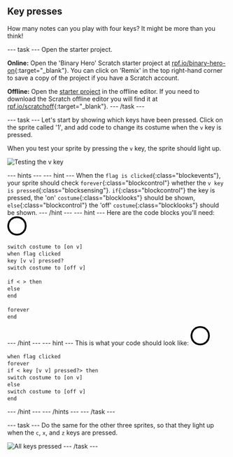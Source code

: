 ## Key presses

How many notes can you play with four keys? It might be more than you think!

--- task ---
Open the starter project.

**Online:** Open the 'Binary Hero' Scratch starter project at [rpf.io/binary-hero-on](http://rpf.io/binary-hero-on){:target="_blank"}. You can click on 'Remix' in the top right-hand corner to save a copy of the project if you have a Scratch account.

**Offline:** Open the [starter project](resources/binary-hero.sb2) in the offline editor. If you need to download the Scratch offline editor you will find it at [rpf.io/scratchoff](http://rpf.io/scratchoff){:target="_blank"}.
--- /task ---

--- task ---
Let's start by showing which keys have been pressed. Click on the sprite called '1', and add code to change its costume when the `v` key is pressed.

When you test your sprite by pressing the `v` key, the sprite should light up.

![Testing the v key](images/1-test.png)

--- hints ---
--- hint ---
When the `flag is clicked`{:class="blockevents"}, your sprite should check `forever`{:class="blockcontrol"} whether the `v key is pressed`{:class="blocksensing"}. `if`{:class="blockcontrol"} the key is pressed, the 'on' `costume`{:class="blocklooks"} should be shown, `else`{:class="blockcontrol"} the 'off' `costume`{:class="blocklooks"} should be shown.
--- /hint ---
--- hint ---
Here are the code blocks you'll need:
![costume](images/1.png)
```blocks
switch costume to [on v]
when flag clicked
key [v v] pressed?
switch costume to [off v]

if < > then
else
end

forever
end
```
--- /hint ---
--- hint ---
This is what your code should look like:
![costume](images/1.png)
```blocks
when flag clicked
forever
if < key [v v] pressed?> then
switch costume to [on v]
else
switch costume to [off v]
end
```
--- /hint ---
--- /hints ---
--- /task ---

--- task ---
Do the same for the other three sprites, so that they light up when the `c`, `x`, and `z` keys are pressed.

![All keys pressed](images/all-key-presses.png)
--- /task ---
